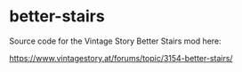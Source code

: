# better-stairs
 Source code for the Vintage Story Better Stairs mod here:

https://www.vintagestory.at/forums/topic/3154-better-stairs/
